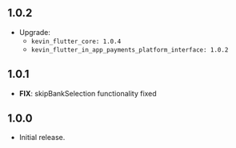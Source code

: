 ## 1.0.2

* Upgrade:
    - `kevin_flutter_core: 1.0.4`
    - `kevin_flutter_in_app_payments_platform_interface: 1.0.2`

## 1.0.1

* **FIX**: skipBankSelection functionality fixed

## 1.0.0

* Initial release.